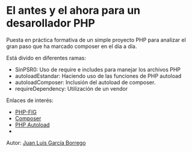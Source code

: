# El antes y el ahora para un desarollador PHP 

Puesta en práctica formativa de un simple proyecto PHP para analizar el gran paso que ha marcado composer en el día a día. 

Está divido en diferentes ramas:
  - SinPSR0: Uso de require e includes para manejar los archivos PHP
  - autoloadEstandar: Haciendo uso de las funciones de PHP autoload
  - autoloadComposer: Inclusión del autoload de composer.
  - requireDependency: Utilización de un vendor 
  
Enlaces de interés:
  - [PHP-FIG](http://www.php-fig.org/)  
  - [Composer](https://getcomposer.org/)
  - [PHP Autoload](http://php.net/manual/es/language.oop5.autoload.php)
  - 

Autor: [Juan Luis García Borrego](https://twitter.com/JuanluGarciaB)  
